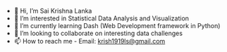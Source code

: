 - 👋 Hi, I’m Sai Krishna Lanka
- 👀 I’m interested in Statistical Data Analysis and Visualization
- 🌱 I’m currently learning Dash (Web Development framework in Python)
- 💞️ I’m looking to collaborate on interesting data challenges
- 📫 How to reach me - Email: krish1919ls@gmail.com

<!---
krish1919ls/krish1919ls is a ✨ special ✨ repository because its `README.md` (this file) appears on your GitHub profile.
You can click the Preview link to take a look at your changes.
--->
